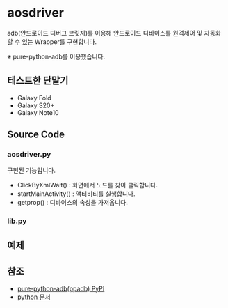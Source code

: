 
# aosdriver

adb(안드로이드 디버그 브릿지)를 이용해 안드로이드 디바이스를 원격제어 및 자동화할 수 있는 Wrapper를 구현합니다.

※ pure-python-adb를 이용했습니다.

## 테스트한 단말기

- Galaxy Fold
- Galaxy S20+
- Galaxy Note10

## Source Code

### aosdriver.py

구현된 기능입니다.

- ClickByXmlWait() : 화면에서 노드를 찾아 클릭합니다.
- startMainActivity() : 액티비티를 실행합니다.
- getprop() : 디바이스의 속성을 가져옵니다.

### lib.py


## 예제




## 참조

- <a href="https://pypi.org/project/pure-python-adb/">pure-python-adb(ppadb) PyPI</a>
- <a href="https://docs.python.org/ko/3/">python 문서</a>
